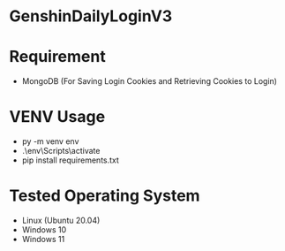 ﻿# GenshinDailyLoginV3

# Requirement
- MongoDB (For Saving Login Cookies and Retrieving Cookies to Login)

# VENV Usage
- py -m venv env
- .\env\Scripts\activate
- pip install requirements.txt

# Tested Operating System
- Linux (Ubuntu 20.04)
- Windows 10
- Windows 11
